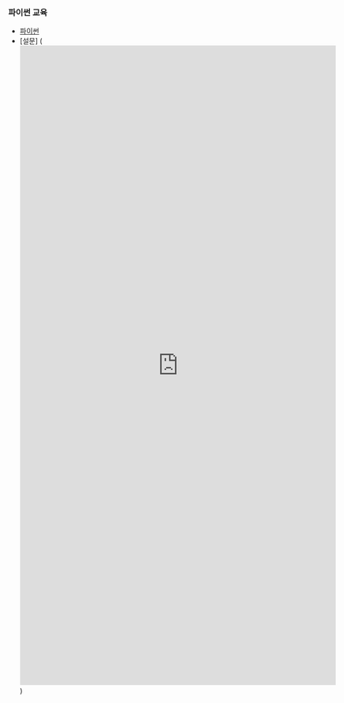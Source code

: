 ### 파이썬 교육


- [파이썬](https://hiawath.notion.site/4-a4ead6f2e4294b769a2578ced6f90e80)
- [설문] (<iframe src="https://docs.google.com/forms/d/e/1FAIpQLSe6BLXFOqIeyk6RRxjrOuZ_Xuy9LQwQChVFh7U4cgEDpuLUXA/viewform?embedded=true" width="640" height="1297" frameborder="0" marginheight="0" marginwidth="0">로드 중…</iframe>) 

